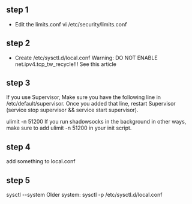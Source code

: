 ## step 1
* Edit the limits.conf    vi /etc/security/limits.conf


## step 2
* Create /etc/sysctl.d/local.conf
Warning: DO NOT ENABLE net.ipv4.tcp_tw_recycle!!! See this article

## step 3
If you use Supervisor, Make sure you have the following line in /etc/default/supervisor. Once you added that line, restart Supervisor (service stop supervisor && service start supervisor).

ulimit -n 51200
If you run shadowsocks in the background in other ways, make sure to add ulimit -n 51200 in your init script.

## step 4
add something to local.conf

## step 5
sysctl --system
Older system:
sysctl -p /etc/sysctl.d/local.conf

